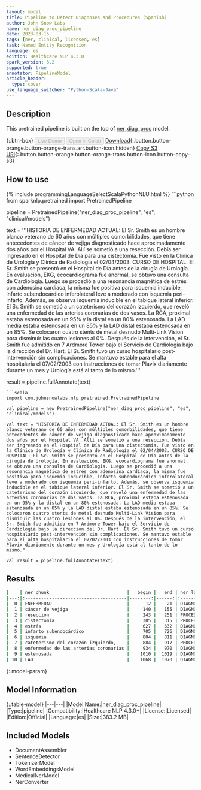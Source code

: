 ```yaml
---
layout: model
title: Pipeline to Detect Diagnoses and Procedures (Spanish)
author: John Snow Labs
name: ner_diag_proc_pipeline
date: 2023-03-15
tags: [ner, clinical, licensed, es]
task: Named Entity Recognition
language: es
edition: Healthcare NLP 4.3.0
spark_version: 3.2
supported: true
annotator: PipelineModel
article_header:
  type: cover
use_language_switcher: "Python-Scala-Java"
---
```


## Description

This pretrained pipeline is built on the top of [ner_diag_proc](https://nlp.johnsnowlabs.com/2021/03/31/ner_diag_proc_es.html) model.

{:.btn-box}
<button class="button button-orange" disabled>Live Demo</button>
<button class="button button-orange" disabled>Open in Colab</button>
[Download](https://s3.amazonaws.com/auxdata.johnsnowlabs.com/clinical/models/ner_diag_proc_pipeline_es_4.3.0_3.2_1678879521980.zip){:.button.button-orange.button-orange-trans.arr.button-icon.hidden}
[Copy S3 URI](s3://auxdata.johnsnowlabs.com/clinical/models/ner_diag_proc_pipeline_es_4.3.0_3.2_1678879521980.zip){:.button.button-orange.button-orange-trans.button-icon.button-copy-s3}

## How to use



<div class="tabs-box" markdown="1">
{% include programmingLanguageSelectScalaPythonNLU.html %}
```python
from sparknlp.pretrained import PretrainedPipeline

pipeline = PretrainedPipeline("ner_diag_proc_pipeline", "es", "clinical/models")

text = '''HISTORIA DE ENFERMEDAD ACTUAL: El Sr. Smith es un hombre blanco veterano de 60 años con múltiples comorbilidades, que tiene antecedentes de cáncer de vejiga diagnosticado hace aproximadamente dos años por el Hospital VA. Allí se sometió a una resección. Debía ser ingresado en el Hospital de Día para una cistectomía. Fue visto en la Clínica de Urología y Clínica de Radiología el 02/04/2003. CURSO DE HOSPITAL: El Sr. Smith se presentó en el Hospital de Día antes de la cirugía de Urología. En evaluación, EKG, ecocardiograma fue anormal, se obtuvo una consulta de Cardiología. Luego se procedió a una resonancia magnética de estrés con adenosina cardíaca, la misma fue positiva para isquemia inducible, infarto subendocárdico inferolateral leve a moderado con isquemia peri-infarto. Además, se observa isquemia inducible en el tabique lateral inferior. El Sr. Smith se sometió a un cateterismo del corazón izquierdo, que reveló una enfermedad de las arterias coronarias de dos vasos. La RCA, proximal estaba estenosada en un 95% y la distal en un 80% estenosada. La LAD media estaba estenosada en un 85% y la LAD distal estaba estenosada en un 85%. Se colocaron cuatro stents de metal desnudo Multi-Link Vision para disminuir las cuatro lesiones al 0%. Después de la intervención, el Sr. Smith fue admitido en 7 Ardmore Tower bajo el Servicio de Cardiología bajo la dirección del Dr. Hart. El Sr. Smith tuvo un curso hospitalario post-intervención sin complicaciones. Se mantuvo estable para el alta hospitalaria el 07/02/2003 con instrucciones de tomar Plavix diariamente durante un mes y Urología está al tanto de lo mismo.'''

result = pipeline.fullAnnotate(text)
```
```scala
import com.johnsnowlabs.nlp.pretrained.PretrainedPipeline

val pipeline = new PretrainedPipeline("ner_diag_proc_pipeline", "es", "clinical/models")

val text = "HISTORIA DE ENFERMEDAD ACTUAL: El Sr. Smith es un hombre blanco veterano de 60 años con múltiples comorbilidades, que tiene antecedentes de cáncer de vejiga diagnosticado hace aproximadamente dos años por el Hospital VA. Allí se sometió a una resección. Debía ser ingresado en el Hospital de Día para una cistectomía. Fue visto en la Clínica de Urología y Clínica de Radiología el 02/04/2003. CURSO DE HOSPITAL: El Sr. Smith se presentó en el Hospital de Día antes de la cirugía de Urología. En evaluación, EKG, ecocardiograma fue anormal, se obtuvo una consulta de Cardiología. Luego se procedió a una resonancia magnética de estrés con adenosina cardíaca, la misma fue positiva para isquemia inducible, infarto subendocárdico inferolateral leve a moderado con isquemia peri-infarto. Además, se observa isquemia inducible en el tabique lateral inferior. El Sr. Smith se sometió a un cateterismo del corazón izquierdo, que reveló una enfermedad de las arterias coronarias de dos vasos. La RCA, proximal estaba estenosada en un 95% y la distal en un 80% estenosada. La LAD media estaba estenosada en un 85% y la LAD distal estaba estenosada en un 85%. Se colocaron cuatro stents de metal desnudo Multi-Link Vision para disminuir las cuatro lesiones al 0%. Después de la intervención, el Sr. Smith fue admitido en 7 Ardmore Tower bajo el Servicio de Cardiología bajo la dirección del Dr. Hart. El Sr. Smith tuvo un curso hospitalario post-intervención sin complicaciones. Se mantuvo estable para el alta hospitalaria el 07/02/2003 con instrucciones de tomar Plavix diariamente durante un mes y Urología está al tanto de lo mismo."

val result = pipeline.fullAnnotate(text)
```
</div>

## Results

```bash
|    | ner_chunk                             |   begin |   end | ner_label     |   confidence |
|---:|:--------------------------------------|--------:|------:|:--------------|-------------:|
|  0 | ENFERMEDAD                            |      12 |    21 | DIAGNOSTICO   |      0.9989  |
|  1 | cáncer de vejiga                      |     140 |   155 | DIAGNOSTICO   |      0.8191  |
|  2 | resección                             |     243 |   251 | PROCEDIMIENTO |      0.9616  |
|  3 | cistectomía                           |     305 |   315 | PROCEDIMIENTO |      0.9554  |
|  4 | estrés                                |     627 |   632 | DIAGNOSTICO   |      0.9225  |
|  5 | infarto subendocárdico                |     705 |   726 | DIAGNOSTICO   |      0.82595 |
|  6 | isquemia                              |     804 |   811 | DIAGNOSTICO   |      0.96    |
|  7 | cateterismo del corazón izquierdo,    |     884 |   917 | PROCEDIMIENTO |      0.68288 |
|  8 | enfermedad de las arterias coronarias |     934 |   970 | DIAGNOSTICO   |      0.75594 |
|  9 | estenosada                            |    1010 |  1019 | DIAGNOSTICO   |      0.9288  |
| 10 | LAD                                   |    1068 |  1070 | DIAGNOSTICO   |      0.9365  |
```

{:.model-param}
## Model Information

{:.table-model}
|---|---|
|Model Name:|ner_diag_proc_pipeline|
|Type:|pipeline|
|Compatibility:|Healthcare NLP 4.3.0+|
|License:|Licensed|
|Edition:|Official|
|Language:|es|
|Size:|383.2 MB|

## Included Models

- DocumentAssembler
- SentenceDetector
- TokenizerModel
- WordEmbeddingsModel
- MedicalNerModel
- NerConverter